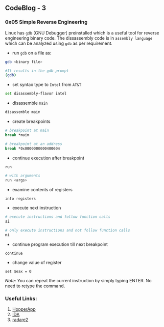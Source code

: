 ## CodeBlog - 3

### 0x05 Simple Reverse Engineering 

Linux has `gdb` (GNU Debugger) preinstalled which is a useful tool for reverse engineering binary code. The dissassembly code is in `assembly language` which can be analyzed using `gdb` as per requirement.

* run `gdb` on a file as:
```bash
gdb <binary file>

#It results in the gdb prompt
(gdb)  
```

* set syntax type to `Intel` from `AT&T`
```bash
set disassembly-flavor intel
```

* disassemble `main`
```bash
disassemble main
```

* create breakpoints
```bash
# breakpoint at main
break *main

# breakpoint at an address
break *0x0000000000400604
```

* continue execution after breakpoint

```bash
run

# with arguments
run <args>
```
* examine contents of registers
```
info registers
```

* execute next instruction
```bash
# execute instructions and follow function calls
si

# only execute instructions and not follow function calls
ni
```

* continue program execution till next breakpoint
```
continue
```

* change value of register
```
set $eax = 0
```

*Note:* You can repeat the current instruction by simply typing ENTER. No need to retype the command.

### Useful Links:

1. [HopperApp](http://www.hopperapp.com/)
2. [IDA](https://www.hex-rays.com/products/ida/)
3. [radare2](https://github.com/radare/radare2)


